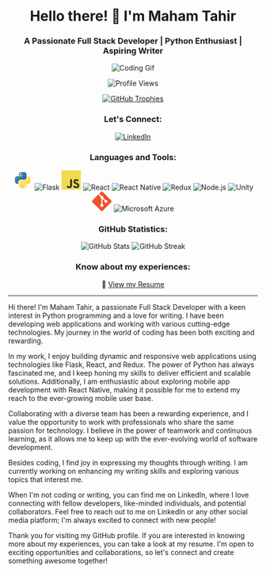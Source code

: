 <h1 align="center">Hello there! 👋 I'm Maham Tahir</h1>
<h3 align="center">A Passionate Full Stack Developer | Python Enthusiast | Aspiring Writer</h3>

<p align="center">
  <img src="https://media.giphy.com/media/du3J3cXyzhj75IOgvA/giphy.gif" alt="Coding Gif" />
</p>

<p align="center">
  <img src="https://komarev.com/ghpvc/?username=mahamtahir&label=Profile%20views&color=0e75b6&style=flat" alt="Profile Views" />
</p>

<p align="center">
  <a href="https://github.com/ryo-ma/github-profile-trophy">
    <img src="https://github-profile-trophy.vercel.app/?username=mahamtahir" alt="GitHub Trophies" />
  </a>
</p>

<h3 align="center">Let's Connect:</h3>
<p align="center">
  <a href="https://linkedin.com/in/maham_tahir31" target="_blank">
    <img src="https://raw.githubusercontent.com/rahuldkjain/github-profile-readme-generator/master/src/images/icons/Social/linked-in-alt.svg" alt="LinkedIn" height="30" width="40" />
  </a>
  <!-- Add more social media links here -->
</p>

<h3 align="center">Languages and Tools:</h3>
<p align="center">
  <img src="https://raw.githubusercontent.com/devicons/devicon/master/icons/python/python-original.svg" alt="Python" width="40" height="40"/>
  <img src="https://www.vectorlogo.zone/logos/pocoo_flask/pocoo_flask-icon.svg" alt="Flask" width="40" height="40"/>
  <img src="https://raw.githubusercontent.com/devicons/devicon/master/icons/javascript/javascript-original.svg" alt="JavaScript" width="40" height="40"/>
  <img src="https://www.vectorlogo.zone/logos/reactjs/reactjs-icon.svg" alt="React" width="40" height="40"/>
  <img src="https://reactnative.dev/img/header_logo.svg" alt="React Native" width="40" height="40"/>
  <img src="https://redux.js.org/img/redux.svg" alt="Redux" width="40" height="40"/>
  <img src="https://www.vectorlogo.zone/logos/nodejs/nodejs-icon.svg" alt="Node.js" width="40" height="40"/>
  <img src="https://www.vectorlogo.zone/logos/unity3d/unity3d-icon.svg" alt="Unity" width="40" height="40"/>
  <img src="https://raw.githubusercontent.com/devicons/devicon/master/icons/git/git-original.svg" alt="Git" width="40" height="40"/>
  <img src="https://www.vectorlogo.zone/logos/microsoft_azure/microsoft_azure-icon.svg" alt="Microsoft Azure" width="40" height="40"/>
  <!-- Add more languages and tools as per your preference -->
</p>

<h3 align="center">GitHub Statistics:</h3>
<p align="center">
  <img src="https://github-readme-stats.vercel.app/api?username=mahamtahir&show_icons=true&locale=en" alt="GitHub Stats" />
  <img src="https://github-readme-streak-stats.herokuapp.com/?user=mahamtahir&" alt="GitHub Streak" />
  <!-- Add more stats as desired -->
</p>

<h3 align="center">Know about my experiences:</h3>
<p align="center">
  📄 <a href="https://github.com/MahamTahir31/MahamTahir31/blob/main/Maham_Tahir_resume.pdf">View my Resume</a>
</p>

---

Hi there! I'm Maham Tahir, a passionate Full Stack Developer with a keen interest in Python programming and a love for writing. I have been developing web applications and working with various cutting-edge technologies. My journey in the world of coding has been both exciting and rewarding.


In my work, I enjoy building dynamic and responsive web applications using technologies like Flask, React, and Redux. The power of Python has always fascinated me, and I keep honing my skills to deliver efficient and scalable solutions. Additionally, I am enthusiastic about exploring mobile app development with React Native, making it possible for me to extend my reach to the ever-growing mobile user base.

Collaborating with a diverse team has been a rewarding experience, and I value the opportunity to work with professionals who share the same passion for technology. I believe in the power of teamwork and continuous learning, as it allows me to keep up with the ever-evolving world of software development.

Besides coding, I find joy in expressing my thoughts through writing. I am currently working on enhancing my writing skills and exploring various topics that interest me.

When I'm not coding or writing, you can find me on LinkedIn, where I love connecting with fellow developers, like-minded individuals, and potential collaborators. Feel free to reach out to me on LinkedIn or any other social media platform; I'm always excited to connect with new people!

Thank you for visiting my GitHub profile. If you are interested in knowing more about my experiences, you can take a look at my resume. I'm open to exciting opportunities and collaborations, so let's connect and create something awesome together!
